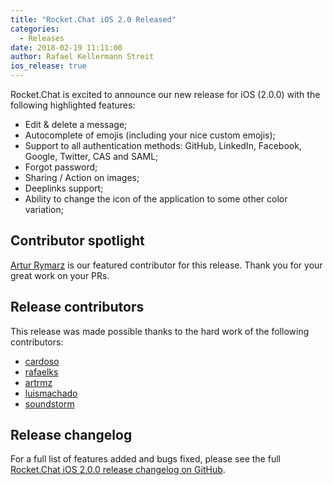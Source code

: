 ```yaml
---
title: "Rocket.Chat iOS 2.0 Released"
categories:
  - Releases
date: 2018-02-19 11:11:00
author: Rafael Kellermann Streit
ios_release: true
---
```


Rocket.Chat is excited to announce our new release for iOS (2.0.0) with the following highlighted features:

- Edit & delete a message;
- Autocomplete of emojis (including your nice custom emojis);
- Support to all authentication methods: GitHub, LinkedIn, Facebook, Google, Twitter, CAS and SAML;
- Forgot password;
- Sharing / Action on images;
- Deeplinks support;
- Ability to change the icon of the application to some other color variation;

## Contributor spotlight

[Artur Rymarz](https://github.com/artrmz) is our featured contributor for this release. Thank you for your great work on your PRs.



## Release contributors

This release was made possible thanks to the hard work of the following contributors:

<ul>
  <li><a target="_blank" href="https://github.com/cardoso">cardoso</a></li>
  <li><a target="_blank" href="https://github.com/rafaelks">rafaelks</a></li>
  <li><a target="_blank" href="https://github.com/artrmz">artrmz</a></li>
  <li><a target="_blank" href="https://github.com/luismachado">luismachado</a></li>
  <li><a target="_blank" href="https://github.com/soundstorm">soundstorm</a></li>
</ul>

## Release changelog

For a full list of features added and bugs fixed, please see the full [Rocket.Chat iOS 2.0.0 release changelog on GitHub](https://github.com/RocketChat/Rocket.Chat.iOS/releases/tag/v2.0.0).
